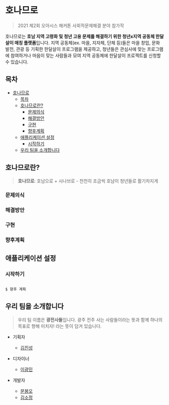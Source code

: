 # 호나므로

> 2021 제2회 오아시스 해커톤 사회적문제해결 분야 참가작

호나므로는 **호남 지역 고령화 및 청년 고용 문제를 해결하기 위한 청년x지역 공동체 한달살이 매칭 플랫폼**입니다. 지역 공동체(ex. 마을, 지자체, 단체 등)들은 마을 창업, 문화 발전, 관광 등 기획한 한달살이 프로그램을 제공하고, 청년들은 관심사에 맞는 프로그램에 참여하거나 마음이 맞는 사람들과 모여 지역 공동체에 한달살이 프로젝트를 신청할 수 있습니다.

## 목차

- [호나므로](#호나므로)
  - [목차](#목차)
  - [호나므로란?](#호나므로란)
    - [문제의식](#문제의식)
    - [해결방안](#해결방안)
    - [구현](#구현)
    - [향후계획](#향후계획)
  - [애플리케이션 설정](#애플리케이션-설정)
    - [시작하기](#시작하기)
  - [우리 팀을 소개합니다](#우리-팀을-소개합니다)

## 호나므로란?

> **호나므로**: 호남으로 + 시나브로 - 천천히 조금씩 호남이 청년들로 활기차지게

### 문제의식

### 해결방안

### 구현

### 향후계획

## 애플리케이션 설정

### 시작하기

```bash

$ 향후 계획

```

## 우리 팀을 소개합니다

> 우리 팀 이름은 **광전사들**입니다. 광주 전주 사는 사람들이라는 뜻과 함께 하나의 목표로 향해 미치자! 라는 뜻이 담겨 있습니다.

- 기획자
  - [김진성](jksm1903@gmail.com)

- 디자이너
  - [이광민](ekm9904@gmail.com)

- 개발자
  - [문봉오](https://github.com/bonomoon)
  - [김소정](https://github.com/SojeongKim-42)

